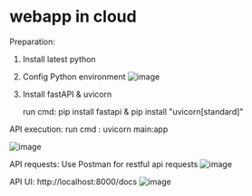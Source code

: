 # webapp in cloud

Preparation:
1. Install latest python

2. Config Python environment
   ![image](https://user-images.githubusercontent.com/90993851/193339273-fc036ff2-51a5-4895-b4cc-1642813f9d89.png)
3. Install fastAPI & uvicorn

   run cmd: pip install fastapi & pip install "uvicorn[standard]"

API execution:
   run cmd : uvicorn main:app 
   
![image](https://user-images.githubusercontent.com/90993851/193339753-333da415-6c93-4f92-900b-5a7740759931.png)

API requests:
   Use Postman for restful api requests
   ![image](https://user-images.githubusercontent.com/90993851/193339988-65e3399f-4bef-4ddf-b395-5f3810d4a700.png)

API UI:
   http://localhost:8000/docs
  ![image](https://user-images.githubusercontent.com/90993851/193340411-21809f46-1ffb-4ef1-b6d9-066a61321c33.png)

######



